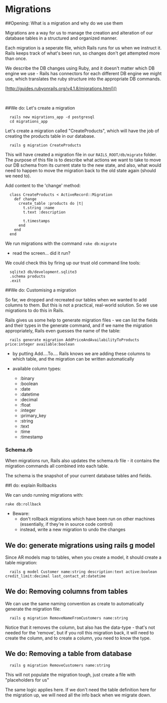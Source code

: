 Migrations
=====


##Opening: What is a migration and why do we use them

Migrations are a way for us to manage the creation and alteration of our database tables in a structured and organized manner.

Each migration is a seperate file, which Rails runs for us when we instruct it. Rails keeps track of what's been run, so changes don't get attempted more than once.

We describe the DB changes using Ruby, and it doesn't matter which DB engine we use - Rails has connectors for each different DB engine we might use, which translates the ruby structure into the appropriate DB commands.

[http://guides.rubyonrails.org/v4.1.8/migrations.html]()

<br>

##We do: Let's create a migration

```
  rails new migrations_app -d postgresql
  cd migrations_app
```

Let's create a migration called "CreateProducts", which will have the job of creating the products table in our database.

```
  rails g migration CreateProducts
```

This will have created a migration file in our `RAILS_ROOT/db/migrate` folder. The purpose of this file is to describe what actions we want to take to move our DB schema from its current state to the new state, and also, what would need to happen to move the migration back to the old state again (should we need to).

Add content to the 'change' method:

```
  class CreateProducts < ActiveRecord::Migration
    def change
      create_table :products do |t|
        t.string :name
        t.text :description
   
        t.timestamps
      end
    end
  end
```

We run migrations with the command `rake db:migrate`

- read the screen... did it run?

We could check this by firing up our trust old command line tools:

```
  sqlite3 db/development.sqlite3
  .schema products
  .exit
```


##We do: Customising a migration

So far, we dropped and recreated our tables when we wanted to add columns to them. But this is not a practical, real-world solution. So we use migrations to do this in Rails.

Rails gives us some help to generate migration files - we can list the fields and their types in the generate command, and if we name the migration appropriately, Rails even guesses the name of the table:

```
  rails generate migration AddPriceAndAvailabilityToProducts price:integer available:boolean
```

- by putting Add....To.... Rails knows we are adding these columns to which table, and the migration can be written automatically

- available column types:
  * :binary
  * :boolean
  * :date
  * :datetime
  * :decimal
  * :float
  * :integer
  * :primary_key
  * :string
  * :text
  * :time
  * :timestamp


### Schema.rb

When migrations run, Rails also updates the schema.rb file - it contains the migration commands all combined into each table.

The schema is the snapshot of your current database tables and fields.


##I do: explain Rollbacks

We can undo running migrations with:

`rake db:rollback`

  - Beware:
    - don't rollback migrations which have been run on other machines (essentially, if they're in source code control)
    - instead, write a new migration to undo the changes


## We do: generate migrations using rails g model

Since AR models map to tables, when you create a model, it should create a table migration:

```
  rails g model Customer name:string description:text active:boolean credit_limit:decimal last_contact_at:datetime
```

## We do: Removing columns from tables

We can use the same naming convention as create to automatically generate the migration file:

```
  rails g migration RemoveNameFromCustomers name:string
```

Notice that it removes the column, but also has the data-type - that's not needed for the 'remove', but if you roll this migration back, it will need to create the column, and to create a column, you need to know the type.


## We do: Removing a table from database

```
  rails g migration RemoveCustomers name:string
```

This will not populate the migration tough, just create a file with "placeholders for us"

The same logic applies here. If we don't need the table definition here for the migration up, we will need all the info back when we migrate down.
